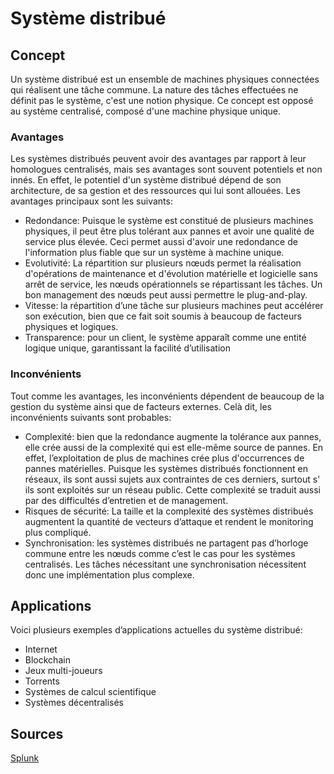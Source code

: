 # Système distribué

## Concept

Un système distribué est un ensemble de machines physiques connectées qui réalisent une tâche commune.
La nature des tâches effectuées ne définit pas le système, c'est une notion physique. 
Ce concept est opposé au système centralisé, composé d'une machine physique unique. 

### Avantages

Les systèmes distribués peuvent avoir des avantages par rapport à leur homologues centralisés, mais ses avantages sont souvent potentiels et non innés. En effet, le potentiel d'un système distribué dépend de son architecture, de sa gestion et des ressources qui lui sont allouées. 
Les avantages principaux sont les suivants:

 - Redondance: Puisque le système est constitué de plusieurs machines physiques, il peut être plus tolérant aux pannes et avoir une qualité de service plus élevée. Ceci permet aussi d'avoir une redondance de l'information plus fiable que sur un système à machine unique. 
 - Evolutivité: La répartition sur plusieurs nœuds permet la réalisation d'opérations de maintenance et d'évolution matérielle et logicielle sans arrêt de service, les nœuds opérationnels se répartissant les tâches. Un bon management des nœuds peut aussi permettre le plug-and-play.
 - Vitesse: la répartition d’une tâche sur plusieurs machines peut accélérer son exécution, bien que ce fait soit soumis à beaucoup de facteurs physiques et logiques. 
 - Transparence: pour un client, le système apparaît comme une entité logique unique, garantissant la facilité d’utilisation

### Inconvénients

Tout comme les avantages, les inconvénients dépendent de beaucoup de la gestion du système ainsi que de facteurs externes. Celà dit, les inconvénients suivants sont probables:

 - Complexité: bien que la redondance augmente la tolérance aux pannes, elle crée aussi de la complexité qui est elle-même source de pannes. En effet, l’exploitation de plus de machines crée plus d'occurrences de pannes matérielles. Puisque les systèmes distribués fonctionnent en réseaux, ils sont aussi sujets aux contraintes de ces derniers, surtout s' ils sont exploités sur un réseau public. Cette complexité se traduit aussi par des difficultés d’entretien et de management.
 - Risques de sécurité: La taille et la complexité des systèmes distribués augmentent la quantité de vecteurs d’attaque et rendent le monitoring plus compliqué. 
 - Synchronisation: les systèmes distribués ne partagent pas d’horloge commune entre les nœuds comme c’est le cas pour les systèmes centralisés. Les tâches nécessitant une synchronisation nécessitent donc une implémentation plus complexe. 

## Applications

Voici plusieurs exemples d’applications actuelles du système distribué:

 - Internet
 - Blockchain
 - Jeux multi-joueurs
 - Torrents
 - Systèmes de calcul scientifique
 - Systèmes décentralisés

## Sources

[Splunk](https://www.splunk.com/en_us/data-insider/what-are-distributed-systems.html#:~:text=A%20distributed%20system%20is%20a,been%20responsible%20for%20the%20task.)
